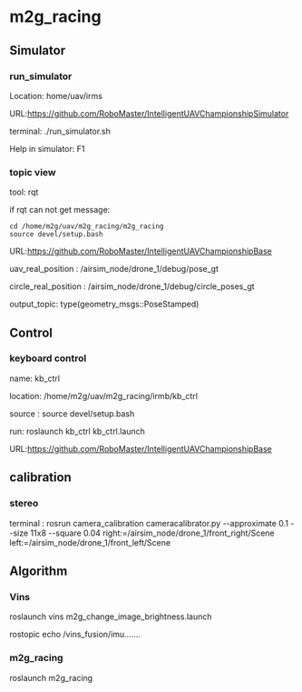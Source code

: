 # m2g_racing

## Simulator

### run_simulator

Location: home/uav/irms

URL:https://github.com/RoboMaster/IntelligentUAVChampionshipSimulator

terminal: ./run_simulator.sh

Help in simulator: F1

### topic view

tool: rqt

if rqt can not get message:

    cd /home/m2g/uav/m2g_racing/m2g_racing
    source devel/setup.bash

URL:https://github.com/RoboMaster/IntelligentUAVChampionshipBase

uav_real_position : /airsim_node/drone_1/debug/pose_gt

circle_real_position : /airsim_node/drone_1/debug/circle_poses_gt

output_topic: type(geometry_msgs::PoseStamped)


## Control

### keyboard control

name: kb_ctrl

location: /home/m2g/uav/m2g_racing/irmb/kb_ctrl

source : source devel/setup.bash

run: roslaunch kb_ctrl kb_ctrl.launch 

URL:https://github.com/RoboMaster/IntelligentUAVChampionshipBase



## calibration

### stereo

terminal : rosrun camera_calibration cameracalibrator.py --approximate 0.1 --size 11x8 --square 0.04 right:=/airsim_node/drone_1/front_right/Scene left:=/airsim_node/drone_1/front_left/Scene


## Algorithm
 

 ### Vins

 roslaunch vins m2g_change_image_brightness.launch

 rostopic echo /vins_fusion/imu.......


 ### m2g_racing

 roslaunch m2g_racing

